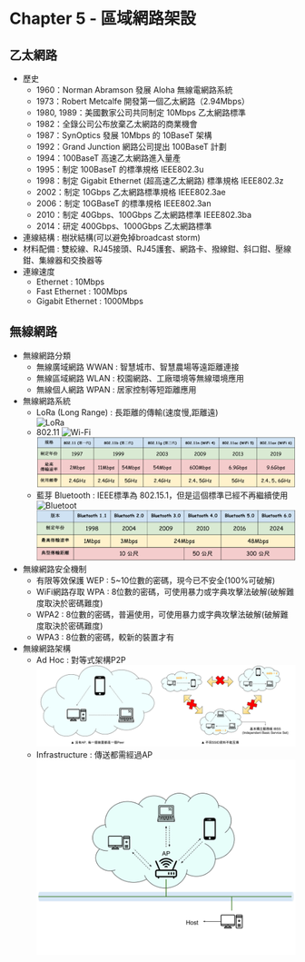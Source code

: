 # Chapter 5 - 區域網路架設

## 乙太網路
* 歷史
    * 1960：Norman Abramson 發展 Aloha 無線電網路系統
    * 1973：Robert Metcalfe 開發第一個乙太網路（2.94Mbps）
    * 1980, 1989：美國數家公司共同制定 10Mbps 乙太網路標準
    * 1982：全錄公司公布放棄乙太網路的商業機會
    * 1987：SynOptics 發展 10Mbps 的 10BaseT 架構
    * 1992：Grand Junction 網路公司提出 100BaseT 計劃
    * 1994：100BaseT 高速乙太網路進入量產
    * 1995：制定 100BaseT 的標準規格 IEEE802.3u
    * 1998：制定 Gigabit Ethernet (超高速乙太網路) 標準規格 IEEE802.3z
    * 2002：制定 10Gbps 乙太網路標準規格 IEEE802.3ae
    * 2006：制定 10GBaseT 的標準規格 IEEE802.3an
    * 2010：制定 40Gbps、100Gbps 乙太網路標準 IEEE802.3ba
    * 2014：研定 400Gbps、1000Gbps 乙太網路標準
* 連線結構 : 樹狀結構(可以避免掉broadcast storm)
* 材料配備 : 雙絞線、RJ45接頭、RJ45護套、網路卡、撥線鉗、斜口鉗、壓線鉗、集線器和交換器等
* 連線速度
    * Ethernet : 10Mbps
    * Fast Ethernet : 100Mbps
    * Gigabit Ethernet : 1000Mbps

## 無線網路
* 無線網路分類
    * 無線廣域網路 WWAN : 智慧城市、智慧農場等遠距離連接
    * 無線區域網路 WLAN : 校園網路、工廠環境等無線環境應用
    * 無線個人網路 WPAN : 居家控制等短距離應用
* 無線網路系統
    * LoRa (Long Range) : 長距離的傳輸(速度慢,距離遠)  
    ![LoRa](https://devopedia.org/images/article/91/5386.1599139021.png)
    * 802.11 
    ![Wi-Fi](https://upload.wikimedia.org/wikipedia/commons/thumb/b/ba/Wi-fi_alliance_logo.png/1280px-Wi-fi_alliance_logo.png)
    ![802.11表格](note_photos/chapter05/802.11.svg)
    * 藍芽 Bluetooth : IEEE標準為 802.15.1，但是這個標準已經不再繼續使用
    ![Bluetoot](https://upload.wikimedia.org/wikipedia/commons/thumb/f/fc/BluetoothLogo.svg/1920px-BluetoothLogo.svg.png)
    ![Bluetooth表格](note_photos/chapter05/bluetooth.svg)
* 無線網路安全機制
    * 有限等效保護 WEP : 5~10位數的密碼，現今已不安全(100%可破解)
    * WiFi網路存取 WPA : 8位數的密碼，可使用暴力或字典攻擊法破解(破解難度取決於密碼難度)
    * WPA2 : 8位數的密碼，普遍使用，可使用暴力或字典攻擊法破解(破解難度取決於密碼難度)
    * WPA3 : 8位數的密碼，較新的裝置才有
* 無線網路架構
    * Ad Hoc : 對等式架構P2P
    ![P2P](note_photos/chapter05/p2p.svg)
    * Infrastructure : 傳送都需經過AP
    ![AP](note_photos/chapter05/ap.svg)
